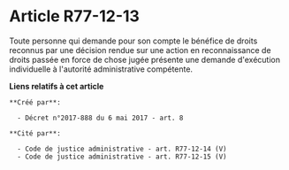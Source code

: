 # Article R77-12-13

Toute personne qui demande pour son compte le bénéfice de droits reconnus par une décision rendue sur une action en
reconnaissance de droits passée en force de chose jugée présente une demande d'exécution individuelle à l'autorité
administrative compétente.

**Liens relatifs à cet article**

	**Créé par**:

	  - Décret n°2017-888 du 6 mai 2017 - art. 8

	**Cité par**:

	  - Code de justice administrative - art. R77-12-14 (V)
	  - Code de justice administrative - art. R77-12-15 (V)
